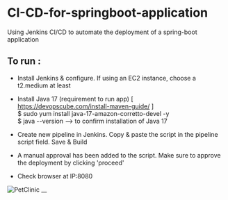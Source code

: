 # CI-CD-for-springboot-application
Using Jenkins CI/CD to automate the deployment of a spring-boot application  

## To run :  
- Install Jenkins & configure. If using an EC2 instance, choose a t2.medium at least  
- Install Java 17 (requirement to run app) [ https://devopscube.com/install-maven-guide/ ]  
  $ sudo yum install java-17-amazon-corretto-devel -y  
  $ java --version   	--> to confirm installation of Java 17  

- Create new pipeline in Jenkins. Copy & paste the script in the pipeline script field. Save & Build  
- A manual approval has been added to the script. Make sure to approve the deployment by clicking 'proceed'  
- Check browser at IP:8080  

![PetClinic __](https://github.com/Lily-G1/CI-CD-for-springboot-application/assets/104821662/3ef68896-e4dd-4690-abb0-af9b71c74fc9)


